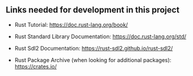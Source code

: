 
## Links needed for development in this project

- Rust Tutorial:
https://doc.rust-lang.org/book/

- Rust Standard Library Documentation:
https://doc.rust-lang.org/std/

- Rust Sdl2 Documentation:
https://rust-sdl2.github.io/rust-sdl2/

- Rust Package Archive (when looking for additional packages):
https://crates.io/
